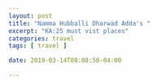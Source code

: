```yaml
---
layout: post
title: "Namma Hubballi Dharwad Adda's "
excerpt: "KA:25 must vist places"
categories: travel
tags: [ travel ]

date: 2019-03-14T08:08:50-04:00

---
```


